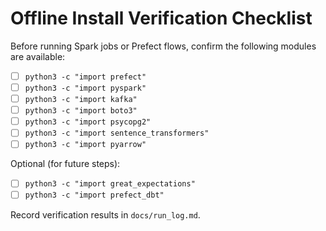 # Offline Install Verification Checklist

Before running Spark jobs or Prefect flows, confirm the following modules are available:

- [ ] `python3 -c "import prefect"`
- [ ] `python3 -c "import pyspark"`
- [ ] `python3 -c "import kafka"`
- [ ] `python3 -c "import boto3"`
- [ ] `python3 -c "import psycopg2"`
- [ ] `python3 -c "import sentence_transformers"`
- [ ] `python3 -c "import pyarrow"`

Optional (for future steps):
- [ ] `python3 -c "import great_expectations"`
- [ ] `python3 -c "import prefect_dbt"`

Record verification results in `docs/run_log.md`.
